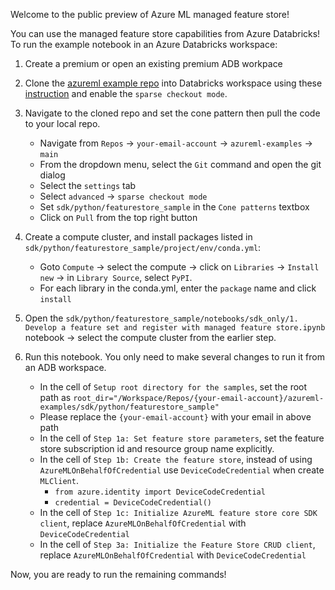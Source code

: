 Welcome to the public preview of Azure ML managed feature store!

You can use the managed feature store capabilities from Azure Databricks! To run the example notebook in an Azure Databricks workspace:
1. Create a premium or open an existing premium ADB workpace
1. Clone the [azureml example repo](https://github.com/Azure/azureml-example) into Databricks workspace using these [instruction](https://learn.microsoft.com/en-us/azure/databricks/repos/git-operations-with-repos) and enable the `sparse checkout mode`.
1. Navigate to the cloned repo and set the cone pattern then pull the code to your local repo.
   - Navigate from `Repos` -> `your-email-account` -> `azureml-examples` -> `main`
   - From the dropdown menu, select the `Git` command and open the git dialog
   - Select the `settings` tab
   - Select `advanced` -> `sparse checkout mode`
   - Set `sdk/python/featurestore_sample` in the `Cone patterns` textbox
   - Click on `Pull` from the top right button

1. Create a compute cluster, and install packages listed in `sdk/python/featurestore_sample/project/env/conda.yml`:
   - Goto `Compute` -> select the compute -> click on `Libraries` -> `Install new` -> in `Library Source`, select `PyPI`.
   - For each library in the conda.yml, enter the `package` name and click `install`

1. Open the `sdk/python/featurestore_sample/notebooks/sdk_only/1. Develop a feature set and register with managed feature store.ipynb` notebook -> select the compute cluster from the earlier step.
1. Run this notebook. You only need to make several changes to run it from an ADB workspace.
   - In the cell of `Setup root directory for the samples`, set the root path as `root_dir="/Workspace/Repos/{your-email-account}/azureml-examples/sdk/python/featurestore_sample"`
   - Please replace the `{your-email-account}` with your email in above path
   - In the cell of `Step 1a: Set feature store parameters`, set the feature store subscription id and resource group name explicitly.
   - In the cell of `Step 1b: Create the feature store`, instead of using `AzureMLOnBehalfOfCredential` use `DeviceCodeCredential` when create `MLClient`.
     - `from azure.identity import DeviceCodeCredential`
     - `credential = DeviceCodeCredential()`
   - In the cell of `Step 1c: Initialize AzureML feature store core SDK client`, replace `AzureMLOnBehalfOfCredential` with `DeviceCodeCredential`
   - In the cell of `Step 3a: Initialize the Feature Store CRUD client`, replace `AzureMLOnBehalfOfCredential` with `DeviceCodeCredential`


Now, you are ready to run the remaining commands!
